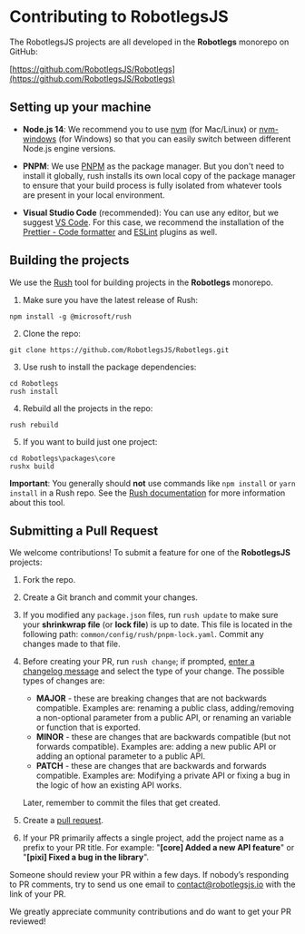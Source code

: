 # Contributing to RobotlegsJS

The RobotlegsJS projects are all developed in the **Robotlegs** monorepo on GitHub:

[https://github.com/RobotlegsJS/Robotlegs](https://github.com/RobotlegsJS/Robotlegs)

## Setting up your machine

- **Node.js 14**: We recommend you to use [nvm](https://github.com/creationix/nvm) (for Mac/Linux) or [nvm-windows](https://github.com/coreybutler/nvm-windows) (for Windows) so that you can easily switch between different Node.js engine versions.

- **PNPM**: We use [PNPM](https://pnpm.io) as the package manager. But you don't need to install it globally, rush installs its own local copy of the package manager to ensure that your build process is fully isolated from whatever tools are present in your local environment.

- **Visual Studio Code** (recommended): You can use any editor, but we suggest [VS Code](https://code.visualstudio.com). For this case, we recommend the installation of the [Prettier - Code formatter](https://marketplace.visualstudio.com/items?itemName=esbenp.prettier-vscode) and [ESLint](https://marketplace.visualstudio.com/items?itemName=dbaeumer.vscode-eslint) plugins as well.

## Building the projects

We use the [Rush](http://rushjs.io) tool for building projects in the **Robotlegs** monorepo.

1. Make sure you have the latest release of Rush:
```
npm install -g @microsoft/rush
```

2. Clone the repo:
```
git clone https://github.com/RobotlegsJS/Robotlegs.git
```

3. Use rush to install the package dependencies:
```
cd Robotlegs
rush install
```

4. Rebuild all the projects in the repo:
```
rush rebuild
```

5. If you want to build just one project:
```
cd Robotlegs\packages\core
rushx build
```

**Important**: You generally should **not** use commands like `npm install` or `yarn install` in a Rush repo.
See the [Rush documentation](https://rushjs.io/pages/developer/new_developer/) for more information about this tool.

## Submitting a Pull Request

We welcome contributions! To submit a feature for one of the **RobotlegsJS** projects:

1. Fork the repo.

2. Create a Git branch and commit your changes.

3. If you modified any `package.json` files, run `rush update` to make sure your **shrinkwrap file** (or **lock file**) is up to date.
   This file is located in the following path: `common/config/rush/pnpm-lock.yaml`.
   Commit any changes made to that file.

4. Before creating your PR, run `rush change`; if prompted, [enter a changelog message](https://rushjs.io/pages/best_practices/change_logs/) and select the type of your change.
   The possible types of changes are: 
   - **MAJOR** - these are breaking changes that are not backwards compatible. Examples are: renaming a public class, adding/removing a non-optional parameter from a public API, or renaming an variable or function that is exported.
   - **MINOR** - these are changes that are backwards compatible (but not forwards compatible). Examples are: adding a new public API or adding an optional parameter to a public API.
   - **PATCH** - these are changes that are backwards and forwards compatible. Examples are: Modifying a private API or fixing a bug in the logic of how an existing API works.

   Later, remember to commit the files that get created.

5. Create a [pull request](https://help.github.com/articles/creating-a-pull-request/).

6. If your PR primarily affects a single project, add the project name as a prefix to your PR title.
   For example: "**[core] Added a new API feature**" or "**[pixi] Fixed a bug in the library**".

Someone should review your PR within a few days. If nobody’s responding to PR comments, try to send us one email to contact@robotlegsjs.io with the link of your PR.

We greatly appreciate community contributions and do want to get your PR reviewed!